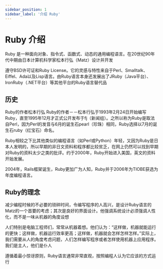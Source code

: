 ```yaml
---
sidebar_position: 1
sidebar_label: '介绍 Ruby'
---
```


# Ruby 介绍

Ruby 是一种面向对象、指令式、函数式、动态的通用编程语言。在20世纪90年代中期由日本计算机科学家松本行弘（Matz）设计并开发

遵守BSD许可证和Ruby License。它的灵感与特性来自于Perl、Smalltalk、Eiffel、Ada以及Lisp语言。由Ruby语言本身还发展出了JRuby（Java平台）、IronRuby（.NET平台）等其他平台的Ruby语言替代品

## 历史
Ruby的作者松本行弘
Ruby的作者－－松本行弘于1993年2月24日开始编写Ruby，直至1995年12月才正式公开发布于fj（新闻组）。之所以称为Ruby是取法自Perl，因为Perl的发音与6月的诞生石pearl（珍珠）相同，Ruby选择以7月的诞生石ruby（红宝石）命名。

Ruby相较之下比其他类似的编程语言（如Perl或Python）年轻，又因为Ruby是日本人发明的，所以早期的非日文资料和程序都比较贫乏，在网上仍然可以找到早期对Ruby的资料太少之类的批评。约于2000年，Ruby开始进入美国，英文的资料开始发展。

2004年，Rails框架诞生，Ruby更加广为人知，Ruby并于2006年为TIOBE获选为年度编程语言。

## Ruby的理念
减少编程时候的不必要的琐碎时间，令编写程序的人高兴，是设计Ruby语言的Matz的一个首要的考虑；其次是良好的界面设计。他强调系统设计必须强调人性化，而不是一味从机器的角度设想

人们特别是电脑工程师们，常常从机器着想。他们认为：“这样做，机器就能运行的更快；这样做，机器运行效率更高；这样做，机器就会怎样怎样怎样。”实际上，我们需要从人的角度考虑问题，人们怎样编写程序或者怎样使用机器上应用程序。我们是主人，他们是仆人

遵循着最小惊讶原则，Ruby语言通常非常直观，按照编程人认为它应该的方式运行
